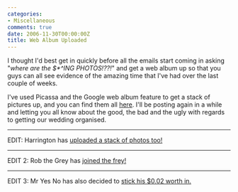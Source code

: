 ```yaml
---
categories:
- Miscellaneous
comments: true
date: 2006-11-30T00:00:00Z
title: Web Album Uploaded
---
```


I thought I'd best get in quickly before all the emails start coming in asking "<em>where are the $*^ING PHOTOS!??!</em>" and get a web album up so that you guys can all see evidence of the amazing time that I've had over the last couple of weeks.

I've used Picassa and the Google web album feature to get a stack of pictures up, and you can find them all <a href="http://picasaweb.google.com/thecolonial/" title="OJ and Amy's Wedding - 24th Nov '06">here</a>. I'll be posting again in a while and letting you all know about the good, the bad and the ugly with regards to getting our wedding organised.
<hr />
EDIT: Harrington has <a href="http://paulh.phanfare.com/album/161966/204542" title="OJ's Wedding">uploaded a stack of photos too!</a>
<hr />
EDIT 2: Rob the Grey has <a href="http://picasaweb.google.com/robertgreyling" title="OJ and Amy's Wedding">joined the frey!</a>
<hr />
EDIT 3: Mr Yes No has also decided to <a href="http://picasaweb.google.co.uk/yesnaud/OliverAmyWedding"  title="OJ and Amy's Wedding">stick his $0.02 worth in.</a>
